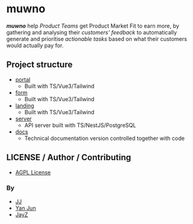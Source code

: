 # muwno
***muwno*** help *Product Teams* get Product Market Fit to earn more, by gathering and analysing their *customers' feedback* to automatically generate and prioritise *actionable tasks* based on what their customers would actually pay for.

## Project structure
- [portal](./portal/README.md)
    - Built with TS/Vue3/Tailwind
- [form](./form/README.md)
    - Built with TS/Vue3/Tailwind
- [landing](./landing/README.md)
    - Built with TS/Vue3/Tailwind
- [server](./server/README.md)
    - API server built with TS/NestJS/PostgreSQL
- [docs](./docs/README.md)
    - Technical documentation version controlled together with code


## LICENSE / Author / Contributing
- [AGPL License](./LICENSE)

### By
- [JJ](https://github.com/Jaimeloeuf)
- [Yan Jun](https://github.com/yanjunn)
- [JayZ](https://github.com/MysteryGenius)